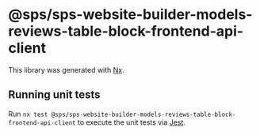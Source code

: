 # @sps/sps-website-builder-models-reviews-table-block-frontend-api-client

This library was generated with [Nx](https://nx.dev).

## Running unit tests

Run `nx test @sps/sps-website-builder-models-reviews-table-block-frontend-api-client` to execute the unit tests via [Jest](https://jestjs.io).
